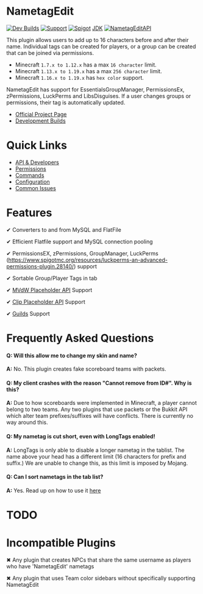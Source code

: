 # NametagEdit

[![Dev Builds](https://img.shields.io/badge/Jenkins-Development%20Builds-lightgrey.svg)](https://ci.nametagedit.com/job/NametagEdit)
[![Support](https://img.shields.io/badge/Minecraft-1.7--1.19-green.svg)](documentation/Support)
[![Spigot](https://img.shields.io/badge/Spigot-Project%20Page-yellow.svg)](https://www.spigotmc.org/resources/nametagedit.3836/)
[JDK](https://img.shields.io/badge/JDK-1.8-blue.svg)
[![NametagEditAPI](https://img.shields.io/badge/NTE-Developer%20API-ff69b4.svg)](documentation/Developers.creole)

This plugin allows users to add up to 16 characters before and after their name. Individual tags can be created for players, or a group can be created that can be joined via permissions.

* Minecraft `1.7.x to 1.12.x` has a max `16 character` limit.
* Minecraft `1.13.x to 1.19.x` has a max `256 character` limit.
* Minecraft `1.16.x to 1.19.x` has `hex color` support.

NametagEdit has support for EssentialsGroupManager, PermissionsEx, zPermissions, LuckPerms and LibsDisguises. If a user changes groups or permissions, their tag is automatically updated.

* [Official Project Page](https://www.spigotmc.org/resources/nametagedit.3836/)
* [Development Builds](https://ci.nametagedit.com/job/NametagEdit)

# Quick Links
* [API & Developers](documentation/Developers.creole)
* [Permissions](documentation/Permissions.creole)
* [Commands](documentation/Commands.creole)
* [Configuration](documentation/Configuration.creole)
* [Common Issues](documentation/Support.creole)

# Features
✔ Converters to and from MySQL and FlatFile

✔ Efficient Flatfile support and MySQL connection pooling

✔ PermissionsEX, zPermissions, GroupManager, LuckPerms (https://www.spigotmc.org/resources/luckperms-an-advanced-permissions-plugin.28140/) support

✔ Sortable Group/Player Tags in tab

✔ [MVdW Placeholder API](https://www.spigotmc.org/resources/mvdwplaceholderapi.11182/) Support

✔ [Clip Placeholder API](https://www.spigotmc.org/resources/placeholderapi.6245/) Support 

✔ [Guilds](https://www.spigotmc.org/resources/guilds.66176/) Support 

# Frequently Asked Questions
#### Q: Will this allow me to change my skin and name?
**A:** No. This plugin creates fake scoreboard teams with packets.

#### Q: My client crashes with the reason "Cannot remove from ID#". Why is this?
**A:** Due to how scoreboards were implemented in Minecraft, a player cannot belong to two teams. Any two plugins that use packets or the Bukkit API which alter team prefixes/suffixes will have conflicts. There is currently no way around this.

#### Q: My nametag is cut short, even with LongTags enabled!
**A:** LongTags is only able to disable a longer nametag in the tablist. The name above your head has a different limit (16 characters for prefix and suffix.) We are unable to change this, as this limit is imposed by Mojang.

#### Q: Can I sort nametags in the tab list?
**A:** Yes. Read up on how to use it [here](documentation/Configuration.creole)

# TODO

# Incompatible Plugins
✖ Any plugin that creates NPCs that share the same username as players who have 'NametagEdit' nametags

✖ Any plugin that uses Team color sidebars without specifically supporting NametagEdit
